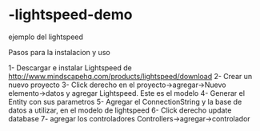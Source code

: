 # -lightspeed-demo
ejemplo del  lightspeed

Pasos para la instalacion y uso

1- Descargar e instalar Lightspeed de http://www.mindscapehq.com/products/lightspeed/download
2- Crear un nuevo proyecto
3- Click derecho en el proyecto->agregar->Nuevo elemento->datos y agregar Lightspeed. Este es el modelo
4- Generar el Entity con sus parametros
5- Agregar el ConnectionString y la base de datos a utilizar, en el modelo de lightspeed
6- Click derecho update database
7- agregar los controladores Controllers->agregar->controlador
